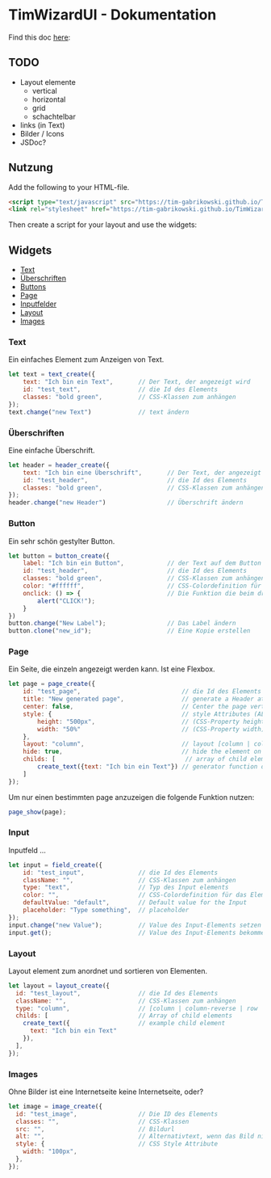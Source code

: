 # TimWizardUI - Dokumentation

Find this doc [here](https://tim-gabrikowski.github.io/TimWizardUI/):

## TODO

- Layout elemente
  - vertical
  - horizontal
  - grid
  - schachtelbar
- links (in Text)
- Bilder / Icons
- JSDoc?


## Nutzung

Add the following to your HTML-file. 
```html
<script type="text/javascript" src="https://tim-gabrikowski.github.io/TimWizardUI/script.js"></script>
<link rel="stylesheet" href="https://tim-gabrikowski.github.io/TimWizardUI/style.css" type="text/css">
```

Then create a script for your layout and use the widgets:

## Widgets

- [Text](#text)
- [Überschriften](#überschriften)
- [Buttons](#button)
- [Page](#page)
- [Inputfelder](#input)
- [Layout](#layout)
- [Images](#images)

### Text

Ein einfaches Element zum Anzeigen von Text.
```javascript
let text = text_create({
    text: "Ich bin ein Text",       // Der Text, der angezeigt wird 
    id: "test_text",                // die Id des Elements 
    classes: "bold green",          // CSS-Klassen zum anhängen
});
text.change("new Text")             // text ändern
```

### Überschriften

Eine einfache Überschrift.

```javascript
let header = header_create({
	text: "Ich bin eine Überschrift",       // Der Text, der angezeigt wird
	id: "test_header",                      // die Id des Elements
	classes: "bold green",                  // CSS-Klassen zum anhängen
});
header.change("new Header")                 // Überschrift ändern
```

### Button

Ein sehr schön gestylter Button.

```javascript
let button = button_create({
    label: "Ich bin ein Button",            // der Text auf dem Button
	id: "test_header",                      // die Id des Elements 
	classes: "bold green",                  // CSS-Klassen zum anhängen
    color: "#ffffff",                       // CSS-Colordefinition für das Element
    onclick: () => {                        // Die Funktion die beim drücken des Buttons aufgerufen wird.
		alert("CLICK!");
    }
})
button.change("New Label");                 // Das Label ändern
button.clone("new_id");                     // Eine Kopie erstellen
```

### Page

Ein Seite, die einzeln angezeigt werden kann. Ist eine Flexbox.

```javascript
let page = page_create({
    id: "test_page",                            // die Id des Elements
    title: "New generated page",                // generate a Header at the top of the page if provided
    center: false,                              // Center the page vertically
    style: {                                    // style Attributes (ALL AVAILABLE CSS ATTRIBUTES)
        height: "500px",                        // (CSS-Property height)
        width: "50%"                            // (CSS-Property width)
    },
    layout: "column",                           // layout [column | column-reverse | row | row-reverse | unset] (default; unset)
    hide: true,                                 // hide the element on create
    childs: [                                    // array of child elements from top to bottom
        create_text({text: "Ich bin ein Text"}) // generator function of child element
    ]
});
```

Um nur einen bestimmten page anzuzeigen die folgende Funktion nutzen:
```javascript
page_show(page);
```

### Input

Inputfeld ...

```javascript
let input = field_create({
    id: "test_input",               // die Id des Elements
    className: "",                  // CSS-Klassen zum anhängen
    type: "text",                   // Typ des Input elements
    color: "",                      // CSS-Colordefinition für das Element
    defaultValue: "default",        // Default value for the Input
    placeholder: "Type something",  // placeholder
});
input.change("new Value");          // Value des Input-Elements setzen
input.get();                        // Value des Input-Elements bekommen
```

### Layout

Layout element zum anordnet und sortieren von Elementen.

```javascript
let layout = layout_create({
  id: "test_layout",                // die Id des Elements
  className: "",                    // CSS-Klassen zum anhängen
  type: "column",                   // [column | column-reverse | row | row-reverse | unset] (default; column)
  childs: [                         // Array of child elements
    create_text({                   // example child element
      text: "Ich bin ein Text"
    }),
  ],
});
```

### Images

Ohne Bilder ist eine Internetseite keine Internetseite, oder?

```javascript
let image = image_create({
  id: "test_image",                 // Die ID des Elements
  classes: "",                      // CSS-Klassen
  src: "",                          // Bildurl
  alt: "",                          // Alternativtext, wenn das Bild nicht da ist
  style: {                          // CSS Style Attribute
    width: "100px",  
  },
});
```

